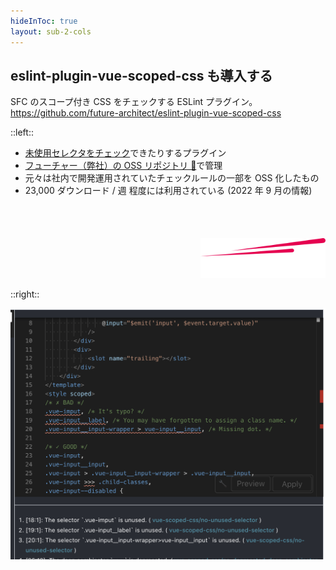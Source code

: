 ```yaml
---
hideInToc: true
layout: sub-2-cols
---
```


## eslint-plugin-vue-scoped-css も導入する

SFC のスコープ付き CSS をチェックする ESLint プラグイン。  
<https://github.com/future-architect/eslint-plugin-vue-scoped-css>

::left::

- [未使用セレクタをチェック](https://future-architect.github.io/eslint-plugin-vue-scoped-css/rules/no-unused-selector.html)できたりするプラグイン
- [フューチャー（弊社）の OSS リポジトリ 🥢](https://github.com/future-architect/)で管理
- 元々は社内で開発運用されていたチェックルールの一部を OSS 化したもの
- 23,000 ダウンロード / 週 程度には利用されている (2022 年 9 月の情報)

<div class="image-wrapper">

[![Future](/FUTURE-logo.svg)](https://www.future.co.jp/)

</div>

::right::

![eslint-plugin-vue-scoped-css](/eslint-plugin-vue-scoped-css.png)

<style>
  .image-wrapper {
    width: 200px;
    margin-left: auto;
    margin-top: 67px;
  }
</style>
